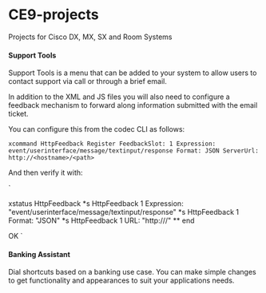 # CE9-projects
Projects for Cisco DX, MX, SX and Room Systems

#### Support Tools
Support Tools is a menu that can be added to your system to allow users to contact support via call or through a brief email.

In addition to the XML and JS files you will also need to configure a feedback
mechanism to forward along information submitted with the email ticket.

You can configure this from the codec CLI as follows:

`
xcommand HttpFeedback Register FeedbackSlot: 1 Expression: event/userinterface/message/textinput/response Format: JSON ServerUrl: http://<hostname>/<path>
`

And then verify it with:

`

xstatus HttpFeedback
*s HttpFeedback 1 Expression: "event/userinterface/message/textinput/response"
*s HttpFeedback 1 Format: "JSON"
*s HttpFeedback 1 URL: "http://<hostname>/<path>"
** end

OK
`




#### Banking Assistant
Dial shortcuts based on a banking use case.  You can make simple changes to get
functionality and appearances to suit your applications needs.

